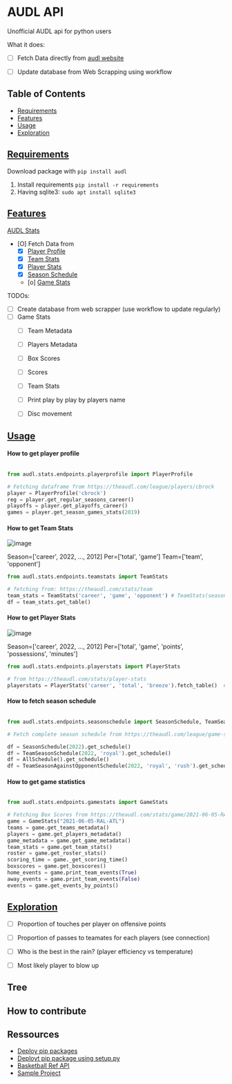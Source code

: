 # AUDL API

Unofficial AUDL api for python users

What it does: 
- [ ] Fetch Data directly from [audl website](https://theaudl.com)
- [ ] Update database from Web Scrapping using workflow


## Table of Contents

- [Requirements](#requirements)
- [Features](#features)
- [Usage](#usage)
- [Exploration](#exploration)


## [Requirements](#requirements)

Download package with `` pip install audl ``

1. Install requirements ```pip install -r requirements```
2. Having sqlite3: ```sudo apt install sqlite3```



## [Features](#features)


[AUDL Stats](https://theaudl.com/league/stats)

- [O] Fetch Data from
	- [X] [Player Profile](https://theaudl.com/league/players/mmcdonnel)
	- [X] [Team Stats](https://theaudl.com/stats/team)
	- [X] [Player Stats](https://theaudl.com/stats/player-stats)
	- [X] [Season Schedule](https://theaudl.com/league/game-search)
	- [o] [Game Stats](https://theaudl.com/stats/team-game-stats)

TODOs:
 - [ ] Create database from web scrapper (use workflow to update regularly)
 - [ ] Game Stats
     - [ ] Team Metadata
     - [ ] Players Metadata
     - [ ] Box Scores
     - [ ] Scores
     - [ ] Team Stats
     - [ ] Print play by play by players name
     - [ ] Disc movement


## [Usage](#usage)


#### How to get player profile

```python

from audl.stats.endpoints.playerprofile import PlayerProfile

# Fetching dataframe from https://theaudl.com/league/players/cbrock
player = PlayerProfile('cbrock')
reg = player.get_regular_seasons_career()
playoffs = player.get_playoffs_career()
games = player.get_season_games_stats(2019)
```

#### How to get Team Stats

![image](https://user-images.githubusercontent.com/34996954/172069063-9499e31a-aab3-4a58-9345-106555f41b7a.png)

Season=['career', 2022, ..., 2012]
Per=['total', 'game']
Team=['team', 'opponent']


```python
from audl.stats.endpoints.teamstats import TeamStats

# fetching from: https://theaudl.com/stats/team
team_stats = TeamStats('career', 'game', 'opponent') # TeamStats(season, per, team)
df = team_stats.get_table()
```

#### How to get Player Stats

![image](https://user-images.githubusercontent.com/34996954/172069041-48e55c45-717c-4e99-a7aa-777658833ac6.png)

Season=['career', 2022, ..., 2012]
Per=['total', 'game', 'points', 'possessions', 'minutes']

```python
from audl.stats.endpoints.playerstats import PlayerStats

# from https://theaudl.com/stats/player-stats
playerstats = PlayerStats('career', 'total', 'breeze').fetch_table()  # PlayerStats(season, per, team)
```

#### How to fetch season schedule

```python

from audl.stats.endpoints.seasonschedule import SeasonSchedule, TeamSeasonSchedule, AllSchedule, TeamSeasonAgainstOpponentSchedule

# Fetch complete season schedule from https://theaudl.com/league/game-search

df = SeasonSchedule(2022).get_schedule()
df = TeamSeasonSchedule(2022, 'royal').get_schedule()
df = AllSchedule().get_schedule()
df = TeamSeasonAgainstOpponentSchedule(2022, 'royal', 'rush').get_schedule()

```

#### How to get game statistics

```python

from audl.stats.endpoints.gamestats import GameStats

# Fetching Box Scores from https://theaudl.com/stats/game/2021-06-05-RAL-ATL
game = GameStats("2021-06-05-RAL-ATL")
teams = game.get_teams_metadata()
players = game.get_players_metadata()
game_metadata = game.get_game_metadata()
team_stats = game.get_team_stats()
roster = game.get_roster_stats()
scoring_time = game._get_scoring_time()
boxscores = game.get_boxscores()
home_events = game.print_team_events(True)
away_events = game.print_team_events(False)
events = game.get_events_by_points()

```

## [Exploration](#exploration)

- [ ] Proportion of touches per player on offensive points
- [ ] Proportion of passes to teamates for each players (see connection)
- [ ] Who is the best in the rain? (player efficiency vs temperature)
- [ ] Most likely player to blow up


## Tree


## How to contribute



## Ressources

- [Deploy pip packages](https://packaging.python.org/en/latest/tutorials/packaging-projects/)
- [Deployt pip package using setup.py](https://towardsdatascience.com/how-to-upload-your-python-package-to-pypi-de1b363a1b3)
- [Basketball Ref API](https://github.com/vishaalagartha/basketball_reference_scraper)
- [Sample Project](https://github.com/pypa/sampleproject)



